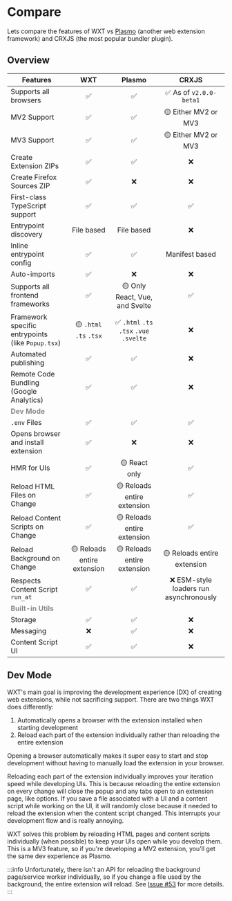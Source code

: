 # Compare

Lets compare the features of WXT vs [Plasmo](https://docs.plasmo.com/framework) (another web extension framework) and CRXJS (the most popular bundler plugin).

## Overview

| Features                                             |             WXT             |                  Plasmo                  |                  CRXJS                  |
| ---------------------------------------------------- | :-------------------------: | :--------------------------------------: | :-------------------------------------: |
| Supports all browsers                                |             ✅              |                    ✅                    |         ✅ As of `v2.0.0-beta1`         |
| MV2 Support                                          |             ✅              |                    ✅                    |          🟡 Either MV2 or MV3           |
| MV3 Support                                          |             ✅              |                    ✅                    |          🟡 Either MV2 or MV3           |
| Create Extension ZIPs                                |             ✅              |                    ✅                    |                   ❌                    |
| Create Firefox Sources ZIP                           |             ✅              |                    ❌                    |                   ❌                    |
| First-class TypeScript support                       |             ✅              |                    ✅                    |                   ✅                    |
| Entrypoint discovery                                 |         File based          |                File based                |                   ❌                    |
| Inline entrypoint config                             |             ✅              |                    ✅                    |             Manifest based              |
| Auto-imports                                         |             ✅              |                    ❌                    |                   ❌                    |
| Supports all frontend frameworks                     |             ✅              |      🟡 Only React, Vue, and Svelte      |                   ✅                    |
| Framework specific entrypoints (like `Popup.tsx`)    |   🟡 `.html` `.ts` `.tsx`   | ✅ `.html` `.ts` `.tsx` `.vue` `.svelte` |                   ❌                    |
| Automated publishing                                 |             ✅              |                    ✅                    |                   ❌                    |
| Remote Code Bundling (Google Analytics)              |             ✅              |                    ✅                    |                   ❌                    |
| <strong style="opacity: 50%">Dev Mode</strong>       |                             |                                          |
| `.env` Files                                         |             ✅              |                    ✅                    |                   ✅                    |
| Opens browser and install extension                  |             ✅              |                    ❌                    |                   ❌                    |
| HMR for UIs                                          |             ✅              |              🟡 React only               |                   ✅                    |
| Reload HTML Files on Change                          |             ✅              |       🟡 Reloads entire extension        |                   ✅                    |
| Reload Content Scripts on Change                     |             ✅              |       🟡 Reloads entire extension        |                   ✅                    |
| Reload Background on Change                          | 🟡 Reloads entire extension |       🟡 Reloads entire extension        |       🟡 Reloads entire extension       |
| Respects Content Script `run_at`                     |             ✅              |                    ✅                    | ❌ ESM-style loaders run asynchronously |
| <strong style="opacity: 50%">Built-in Utils</strong> |                             |                                          |                                         |
| Storage                                              |             ✅              |                    ✅                    |                   ❌                    |
| Messaging                                            |             ❌              |                    ✅                    |                   ❌                    |
| Content Script UI                                    |             ✅              |                    ✅                    |                   ❌                    |

## Dev Mode

WXT's main goal is improving the development experience (DX) of creating web extensions, while not sacrificing support. There are two things WXT does differently:

1. Automatically opens a browser with the extension installed when starting development
2. Reload each part of the extension individually rather than reloading the entire extension

Opening a browser automatically makes it super easy to start and stop development without having to manually load the extension in your browser.

Reloading each part of the extension individually improves your iteration speed while developing UIs. This is because reloading the entire extension on every change will close the popup and any tabs open to an extension page, like options. If you save a file associated with a UI and a content script while working on the UI, it will randomly close because it needed to reload the extension when the content script changed. This interrupts your development flow and is really annoying.

WXT solves this problem by reloading HTML pages and content scripts individually (when possible) to keep your UIs open while you develop them. This is a MV3 feature, so if you're developing a MV2 extension, you'll get the same dev experience as Plasmo.

:::info
Unfortunately, there isn't an API for reloading the background page/service worker individually, so if you change a file used by the background, the entire extension will reload. See [Issue #53](https://github.com/wxt-dev/wxt/issues/53) for more details.
:::
